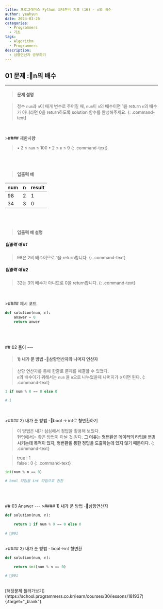```yaml
---
title: 프로그래머스 Python 코테준비 기초 (16) - n의 배수
author: yeahyun
date: 2024-03-26
categories:
  - Programmers
  - 기초
tags:
  - Algorithm
  - Programmers
description:
  - 삼항연산자 공부하기
---
```

## 01 문제 :n의 배수

---
>#### 문제 설명

>정수 `num`과 `n`이 매개 변수로 주어질 때, `num`이 `n`의 배수이면 1을 return `n`의 배수가 아니라면 0을 return하도록 solution 함수를 완성해주세요.
{: .command-text}

<BR>
<BR>
>#### 제한사항

>• 2 ≤ `num` ≤ 100
>• 2 ≤ `n` ≤ 9
{: .command-text}
<BR>
<BR>

>#### 입출력 예

| num | n   | result |
| --- | --- | ------ |
| 98  | 2   | 1      |
| 34  | 3   | 0      |

<BR>
<BR>

>#### 입출력 예 설명

##### 입출력 예 #1
>98은 2의 배수이므로 1을 return합니다.
{: .command-text}

##### 입출력 예 #2
>32는 3의 배수가 아니므로 0을 return합니다.
{: .command-text}

<BR>

<br>
>#### 제시 코드

```python
def solution(num, n):
	answer = 0
	return anwer
```

<br>
<br>
<BR>
## 02 풀이 
---

>#### 1) 내가 푼 방법 -삼항연산자와 나머지 연산자

>삼항 연산자를 통해 한줄로 문제를 해결할 수 있었다.  
>`n`의 배수이기 위해서는 `num` 을 `n`으로 나누었을때 나머지가 `0` 이면 된다.
{: .command-text}

```python
1 if num % 0 == 0 else 0

# 1
```

<br>
<br>
>#### 2) 내가 푼 방법 -bool -> int로 형변환하기

>이 방법은 내가 심심해서 정답을 활용해 보았다.  
>현업에서는 좋은 방법이 아닐 것 같다. **그 이유는 형변환은 데이터의 타입을 변경시키는데 목적이 있지, 형변환을 통한 정답을 도출하는데 있지 않기 때문이다.**
{: .command-text}

>true : 1  
>false : 0
{: .command-text}

```python
int(num % n == 0)

# bool 타입을 int 타입으로 전환
```

<br>

<br>
<br>
## 03 Answer
---
>#### 1) 내가 푼 방법 -삼항연산자

```python
def solution(num, n):
    
    return 1 if num % 0 == 0 else 0
    
# 991
```

<br>
>#### 2) 내가 푼 방법 - bool->int 형변환

```python
def solution(num, n):
    
    return int(num % n == 0)
    
# 991
```

<br>
[해당문제 풀러가보기](https://school.programmers.co.kr/learn/courses/30/lessons/181937){:target="_blank"}